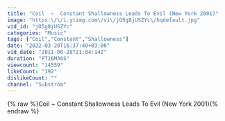```yaml
---
title: "Coil  ~  Constant Shallowness Leads To Evil (New York 2001)"
image: "https:\/\/i.ytimg.com\/vi\/jO5g8jUSZYc\/hqdefault.jpg"
vid_id: "jO5g8jUSZYc"
categories: "Music"
tags: ["Coil","Constant","Shallowness"]
date: "2022-03-20T16:37:40+03:00"
vid_date: "2011-06-28T21:04:14Z"
duration: "PT16M36S"
viewcount: "14559"
likeCount: "192"
dislikeCount: ""
channel: "Substrom"
---
```

{% raw %}Coil  ~  Constant Shallowness Leads To Evil (New York 2001){% endraw %}
